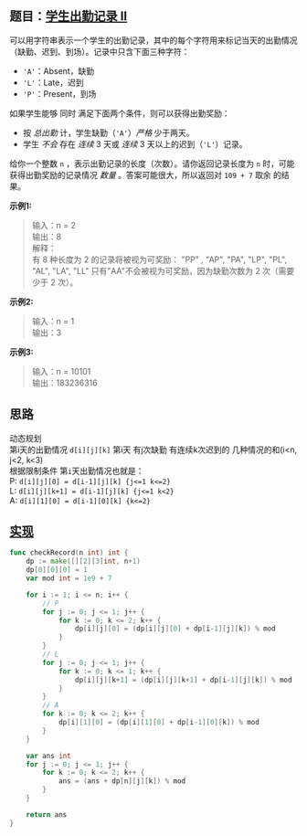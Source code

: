## 题目：[学生出勤记录 II](https://leetcode-cn.com/problems/student-attendance-record-ii/)

可以用字符串表示一个学生的出勤记录，其中的每个字符用来标记当天的出勤情况（缺勤、迟到、到场）。记录中只含下面三种字符：
* `'A'`：Absent，缺勤
* `'L'`：Late，迟到
* `'P'`：Present，到场  

如果学生能够 同时 满足下面两个条件，则可以获得出勤奖励：
* 按 *总出勤* 计，学生缺勤（`'A'`）*严格* 少于两天。
* 学生 *不会* 存在 *连续* 3 天或 *连续* 3 天以上的迟到（`'L'`）记录。

给你一个整数 `n` ，表示出勤记录的长度（次数）。请你返回记录长度为 `n` 时，可能获得出勤奖励的记录情况 *数量* 。答案可能很大，所以返回对 `109 + 7` 取余 的结果。

**示例1:**
>输入：n = 2  
>输出：8  
>解释：  
有 8 种长度为 2 的记录将被视为可奖励：
"PP" , "AP", "PA", "LP", "PL", "AL", "LA", "LL" 
只有"AA"不会被视为可奖励，因为缺勤次数为 2 次（需要少于 2 次）。

**示例2:**
> 输入：n = 1  
输出：3

**示例3:**
>输入：n = 10101  
输出：183236316

## 思路
动态规划  
第i天的出勤情况 `d[i][j][k]`  第i天 有j次缺勤 有连续k次迟到的 几种情况的和(i<n, j<2, k<3)  
根据限制条件 第`i`天出勤情况也就是：  
P: `d[i][j][0] = d[i-1][j][k] {j<=1 k<=2}`  
L: `d[i][j][k+1] = d[i-1][j][k] {j<=1 k<2}`  
A: `d[i][1][0] = d[i-1][0][k] {k<=2}`

## [实现](https://github.com/mzmuer/leetcode/blob/master/question552/answer_test.go)
```go
func checkRecord(n int) int {
	dp := make([][2][3]int, n+1)
	dp[0][0][0] = 1
	var mod int = 1e9 + 7

	for i := 1; i <= n; i++ {
		// P
		for j := 0; j <= 1; j++ {
			for k := 0; k <= 2; k++ {
				dp[i][j][0] = (dp[i][j][0] + dp[i-1][j][k]) % mod
			}
		}
		// L
		for j := 0; j <= 1; j++ {
			for k := 0; k <= 1; k++ {
				dp[i][j][k+1] = (dp[i][j][k+1] + dp[i-1][j][k]) % mod
			}
		}
		// A
		for k := 0; k <= 2; k++ {
			dp[i][1][0] = (dp[i][1][0] + dp[i-1][0][k]) % mod
		}
	}

	var ans int
	for j := 0; j <= 1; j++ {
		for k := 0; k <= 2; k++ {
			ans = (ans + dp[n][j][k]) % mod
		}
	}

	return ans
}
```